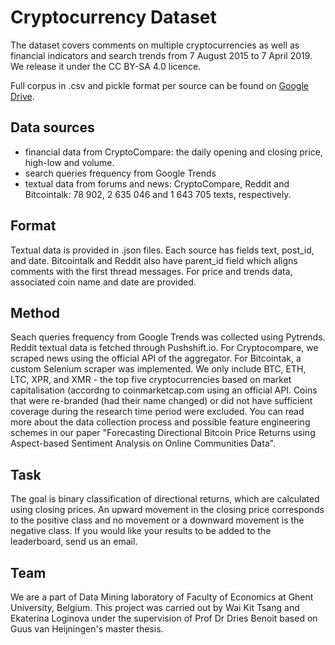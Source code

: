# Cryptocurrency Dataset
The dataset covers comments on multiple cryptocurrencies as well as financial indicators and search trends from 7 August 2015 to 7 April 2019. We release it under the CC BY-SA 4.0 licence.

Full corpus in .csv and pickle format per source can be found on [Google Drive](https://drive.google.com/drive/folders/1a4d1oojHuYm5Ft0vGTHTgSPam6q4DbnU?usp=sharing).

## Data sources
* financial data from CryptoCompare: the daily opening and closing price, high-low and volume.
* search queries frequency from Google Trends
* textual data from forums and news: CryptoCompare, Reddit and Bitcointalk: 78 902, 2 635 046 and 1 643 705 texts, respectively.

## Format
Textual data is provided in .json files. Each source has fields text, post_id, and date. Bitcointalk and Reddit also have parent_id field which aligns comments with the first thread messages. For price and trends data, associated coin name and date are provided.

## Method
Seach queries frequency from Google Trends was collected using Pytrends. Reddit textual data is fetched through Pushshift.io. For Cryptocompare, we scraped news using the official API of the aggregator. For Bitcointak, a custom Selenium scraper was implemented.
We only include BTC, ETH, LTC, XPR, and XMR - the top five cryptocurrencies based on market capitalisation (accordng to coinmarketcap.com using an official API. Coins that were re-branded (had their name changed) or did not have sufficient coverage during the research time period were excluded.
You can read more about the data collection process and possible feature engineering schemes in our paper "Forecasting Directional Bitcoin Price Returns using Aspect-based Sentiment Analysis on Online Communities Data".

## Task
The goal is binary classification of directional returns, which are calculated using closing prices. An upward movement in the closing price corresponds to the positive class and no movement or a downward movement is the negative class. If you would like your results to be added to the leaderboard, send us an email.

## Team
We are a part of Data Mining laboratory of Faculty of Economics at Ghent University, Belgium. This project was carried out by Wai Kit Tsang and Ekaterina Loginova under the supervision of Prof Dr Dries Benoit based on Guus van Heijningen's master thesis.
